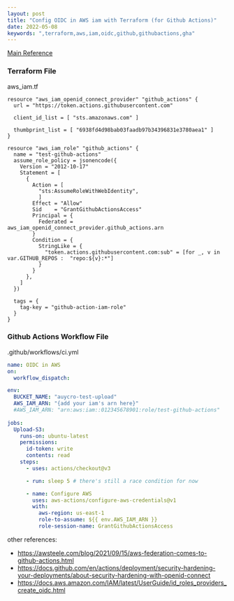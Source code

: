 ```yaml
---
layout: post
title: "Config OIDC in AWS iam with Terraform (for Github Actions)"
date: 2022-05-08
keywords: ",terraform,aws,iam,oidc,github,githubactions,gha"
---
```


[Main Reference](https://docs.github.com/en/actions/deployment/security-hardening-your-deployments/configuring-openid-connect-in-amazon-web-services)

### Terraform File

aws_iam.tf

```hcl
resource "aws_iam_openid_connect_provider" "github_actions" {
  url = "https://token.actions.githubusercontent.com"

  client_id_list = [ "sts.amazonaws.com" ]

  thumbprint_list = [ "6938fd4d98bab03faadb97b34396831e3780aea1" ]
}

resource "aws_iam_role" "github_actions" {
  name = "test-github-actions"
  assume_role_policy = jsonencode({
    Version = "2012-10-17"
    Statement = [
      {
        Action = [
          "sts:AssumeRoleWithWebIdentity",
          ]
        Effect = "Allow"
        Sid    = "GrantGithubActionsAccess"
        Principal = {
          Federated = aws_iam_openid_connect_provider.github_actions.arn
        }
        Condition = {
          StringLike = {
            "token.actions.githubusercontent.com:sub" = [for _, v in var.GITHUB_REPOS :  "repo:${v}:*"]
          }
        }
      },
    ]    
  })

  tags = {
    tag-key = "github-action-iam-role"
  }
}
```

### Github Actions Workflow File

.github/workflows/ci.yml

```yml
name: OIDC in AWS
on:  
  workflow_dispatch:

env:
  BUCKET_NAME: "auycro-test-upload"
  AWS_IAM_ARN: "{add your iam's arn here}" 
  #AWS_IAM_ARN: "arn:aws:iam::012345678901:role/test-github-actions"
  
jobs:
  Upload-S3:
    runs-on: ubuntu-latest
    permissions:
      id-token: write
      contents: read
    steps:
      - uses: actions/checkout@v3

      - run: sleep 5 # there's still a race condition for now

      - name: Configure AWS
        uses: aws-actions/configure-aws-credentials@v1
        with:
          aws-region: us-east-1
          role-to-assume: ${{ env.AWS_IAM_ARN }}
          role-session-name: GrantGithubActionsAccess
```

other references:
- https://awsteele.com/blog/2021/09/15/aws-federation-comes-to-github-actions.html
- https://docs.github.com/en/actions/deployment/security-hardening-your-deployments/about-security-hardening-with-openid-connect
- https://docs.aws.amazon.com/IAM/latest/UserGuide/id_roles_providers_create_oidc.html
